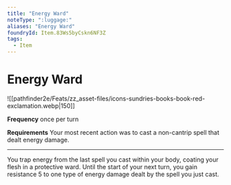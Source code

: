 ```yaml
---
title: "Energy Ward"
noteType: ":luggage:"
aliases: "Energy Ward"
foundryId: Item.83Ws5byCskn6NF3Z
tags:
  - Item
---
```


# Energy Ward
![[pathfinder2e/Feats/zz_asset-files/icons-sundries-books-book-red-exclamation.webp|150]]

**Frequency** once per turn

**Requirements** Your most recent action was to cast a non-cantrip spell that dealt energy damage.

* * *

You trap energy from the last spell you cast within your body, coating your flesh in a protective ward. Until the start of your next turn, you gain resistance 5 to one type of energy damage dealt by the spell you just cast.
